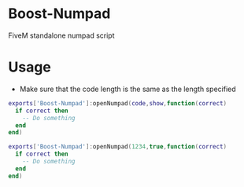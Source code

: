 # Boost-Numpad

FiveM standalone numpad script

# Usage

* Make sure that the code length is the same as the length specified
```LUA
exports['Boost-Numpad']:openNumpad(code,show,function(correct)
  if correct then
    -- Do something
  end
end)

exports['Boost-Numpad']:openNumpad(1234,true,function(correct)
  if correct then
    -- Do something
  end
end)
```
